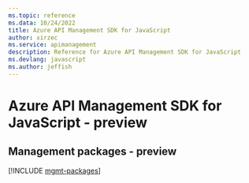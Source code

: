 ```yaml
---
ms.topic: reference
ms.data: 10/24/2022
title: Azure API Management SDK for JavaScript
author: xirzec
ms.service: apimanagement
description: Reference for Azure API Management SDK for JavaScript
ms.devlang: javascript
ms.author: jeffish
---
```

# Azure API Management SDK for JavaScript - preview

## Management packages - preview
[!INCLUDE [mgmt-packages](api-management-mgmt-index.md)]